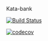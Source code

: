 Kata-bank

[![Build Status](https://travis-ci.org/FrackiewiczOrzechowska/kata-bank.svg?branch=master)](https://travis-ci.org/FrackiewiczOrzechowska/kata-bank)

[![codecov](https://codecov.io/gh/FrackiewiczOrzechowska/kata-bank/branch/master/graph/badge.svg)](https://codecov.io/gh/FrackiewiczOrzechowska/kata-bank)